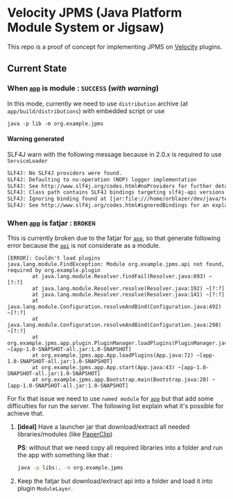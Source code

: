 # Velocity JPMS (Java Platform Module System or Jigsaw)

This repo is a proof of concept for implementing JPMS on [Velocity](https://velocitypowered.com/) plugins.

## Current State

### When [`app`](/app) is module : `SUCCESS` (*with warning*)

In this mode, currently we need to use `distribution` archive (at `app/build/distributions`) with embedded script or use

```shell
java -p lib -m org.example.jpms
```

#### Warning generated

SLF4J warn with the following message because in 2.0.x is required to use `ServiceLoader`

```txt
SLF4J: No SLF4J providers were found.
SLF4J: Defaulting to no-operation (NOP) logger implementation
SLF4J: See http://www.slf4j.org/codes.html#noProviders for further details.
SLF4J: Class path contains SLF4J bindings targeting slf4j-api versions prior to 1.8.
SLF4J: Ignoring binding found at [jar:file:///home/orblazer/dev/java/test/lib/log4j-slf4j-impl-2.18.0.jar!/org/slf4j/impl/StaticLoggerBinder.class]
SLF4J: See http://www.slf4j.org/codes.html#ignoredBindings for an explanation.
```

### When [`app`](/app) is fatjar : `BROKEN`

This is currently broken due to the fatjar for [`app`](/app), so that generate following error because the [`api`](/api)
is not considerate as a module.

```log
[ERROR]: Couldn't load plugins
java.lang.module.FindException: Module org.example.jpms.api not found, required by org.example.plugin
        at java.lang.module.Resolver.findFail(Resolver.java:893) ~[?:?]
        at java.lang.module.Resolver.resolve(Resolver.java:192) ~[?:?]
        at java.lang.module.Resolver.resolve(Resolver.java:141) ~[?:?]
        at java.lang.module.Configuration.resolveAndBind(Configuration.java:492) ~[?:?]
        at java.lang.module.Configuration.resolveAndBind(Configuration.java:298) ~[?:?]
        at org.example.jpms.app.plugin.PluginManager.loadPlugins(PluginManager.java:59) ~[app-1.0-SNAPSHOT-all.jar:1.0-SNAPSHOT]
        at org.example.jpms.app.App.loadPlugins(App.java:72) ~[app-1.0-SNAPSHOT-all.jar:1.0-SNAPSHOT]
        at org.example.jpms.app.App.start(App.java:43) ~[app-1.0-SNAPSHOT-all.jar:1.0-SNAPSHOT]
        at org.example.jpms.app.Bootstrap.main(Bootstrap.java:20) ~[app-1.0-SNAPSHOT-all.jar:1.0-SNAPSHOT]
```

For fix that issue we need to use `named module` for [`app`](/app) but that add some difficulties for run the server.
The following list explain what it's possible for achieve that.

1. **[ideal]** Have a launcher jar that download/extract all needed libraries/modules (like [PaperClip](https://github.com/PaperMC/Paperclip))

    **PS**: without that we need copy all required libraries into a folder and run the app with something like that :

    ```sh
    java -p libs:. -m org.example.jpms
    ```

2. Keep the fatjar but download/extract api into a folder and load it into plugin `ModuleLayer`.
